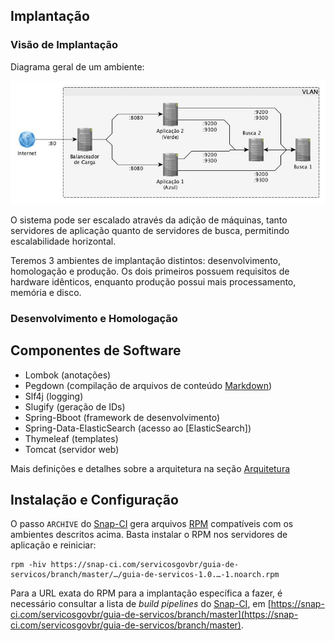 Implantação
----

### Visão de Implantação

Diagrama geral de um ambiente:

[![Diagrama de um ambiente similar à produção](./ambiente.jpg)](./ambiente.graphml)

O sistema pode ser escalado através da adição de máquinas, tanto servidores de aplicação quanto de servidores de busca, permitindo escalabilidade horizontal.

Teremos 3 ambientes de implantação distintos: desenvolvimento, homologação e produção. Os dois primeiros possuem requisitos de hardware idênticos, enquanto produção possui mais processamento, memória e disco.

### Desenvolvimento e Homologação



Componentes de Software
----

- Lombok (anotações)
- Pegdown (compilação de arquivos de conteúdo [Markdown])
- Slf4j (logging)
- Slugify (geração de IDs)
- Spring-Bboot (framework de desenvolvimento)
- Spring-Data-ElasticSearch (acesso ao [ElasticSearch])
- Thymeleaf (templates)
- Tomcat (servidor web)

Mais definições e detalhes sobre a arquitetura na seção [Arquitetura](./arquitetura.md)

[Markdown]:http://daringfireball.net/projects/markdown/

Instalação e Configuração
----

O passo `ARCHIVE` do [Snap-CI] gera arquivos [RPM] compatíveis com os ambientes descritos acima. Basta instalar o RPM nos servidores de aplicação e reiniciar:

	rpm -hiv https://snap-ci.com/servicosgovbr/guia-de-servicos/branch/master/…/guia-de-servicos-1.0.…-1.noarch.rpm

Para a URL exata do RPM para a implantação específica a fazer, é necessário consultar a lista de _build pipelines_ do [Snap-CI], em [https://snap-ci.com/servicosgovbr/guia-de-servicos/branch/master](https://snap-ci.com/servicosgovbr/guia-de-servicos/branch/master).

[Snap-CI]:http://snap-ci.com/
[RPM]:http://www.rpm.org/
